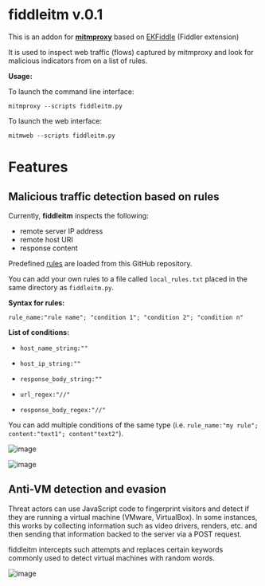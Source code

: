 # fiddleitm v.0.1

This is an addon for [**mitmproxy**](https://github.com/mitmproxy/mitmproxy) based on [EKFiddle](https://github.com/malwareinfosec/EKFiddle/) (Fiddler extension)

It is used to inspect web traffic (flows) captured by mitmproxy
and look for malicious indicators from on a list of rules.

**Usage:**

To launch the command line interface:

`mitmproxy --scripts fiddleitm.py`

To launch the web interface:

`mitmweb --scripts fiddleitm.py`

# Features

## Malicious traffic detection based on rules

Currently, **fiddleitm** inspects the following:

* remote server IP address
* remote host URI
* response content

Predefined [rules](https://github.com/malwareinfosec/fiddleitm/blob/main/rules.txt) are loaded from this GitHub repository.

You can add your own rules to a file called ``local_rules.txt`` placed in the same directory as ``fiddleitm.py``.

**Syntax for rules:**

``rule_name:"rule name"; "condition 1"; "condition 2"; "condition n"``

**List of conditions:**

* ``host_name_string:""``

* ``host_ip_string:""``

* ``response_body_string:""``

* ``url_regex:"//"``

* ``response_body_regex:"//"``

You can add multiple conditions of the same type (i.e. ``rule_name:"my rule"; content:"text1"; content"text2"``).

![image](https://github.com/malwareinfosec/fiddleitm/assets/25351665/2e6294e9-6282-4ab8-8e05-53a42720b4d6)

![image](https://github.com/malwareinfosec/fiddleitm/assets/25351665/ff8e17a0-5288-467f-a71c-4f5c5c49bde1)

## Anti-VM detection and evasion

Threat actors can use JavaScript code to fingerprint visitors and detect if they are running a virtual machine (VMware, VirtualBox). In some instances, this works by collecting information such as video drivers, renders, etc. and then sending that information backed to the server via a POST request.

fiddleitm intercepts such attempts and replaces certain keywords commonly used to detect virtual machines with random words.

![image](https://github.com/malwareinfosec/fiddleitm/assets/25351665/c7bca2df-d93d-4880-9a4f-803c74dae36e)

